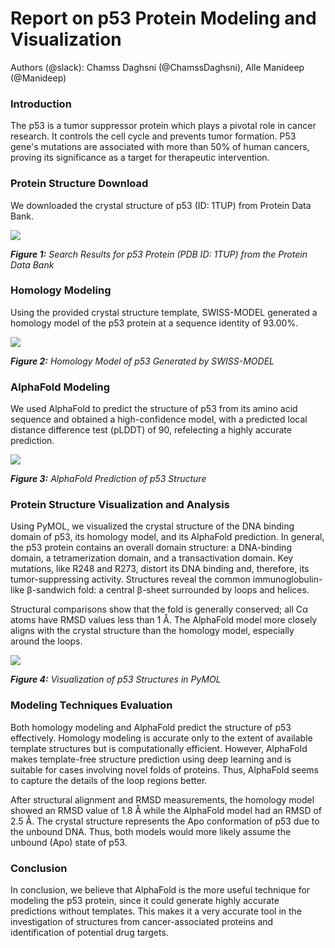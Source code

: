 <!--StartFragment-->

# Report on p53 Protein Modeling and Visualization

Authors (@slack): Chamss Daghsni (@ChamssDaghsni), Alle Manideep (@Manideep) 


### **Introduction**

<!--StartFragment-->

The p53 is a tumor suppressor protein which plays a pivotal role in cancer research. It controls the cell cycle and prevents tumor formation. P53 gene's mutations are associated with more than 50% of human cancers, proving its significance as a target for therapeutic intervention.


### **Protein Structure Download**

We downloaded the crystal structure of p53 (ID: 1TUP) from Protein Data Bank.

![](https://lh7-rt.googleusercontent.com/docsz/AD_4nXdx9tS1RH36q80r8fRGpphqiaalf37t5CvH-TmqvkIfhp6nFuHM0wwGn5o_YhNQI6kfzMaOZli1rbT9mcKHw3Gh3TRkrAoh5SFPx_v5ijultaIBG6Qw00qQzVvDxmOTAOUQL9jgTRpm2WZzzGriqAoeiyQO?key=eTpjbmFukqTa7OqFgqCDZQ)

**_Figure 1:_** _Search Results for p53 Protein (PDB ID: 1TUP) from the Protein Data Bank_


### **Homology Modeling**

Using the provided crystal structure template, SWISS-MODEL generated a homology model of the p53 protein at a sequence identity of 93.00%.

![](https://lh7-rt.googleusercontent.com/docsz/AD_4nXdpnWB4S8nw2Sy6V6s32m-L8EmvZX8w3sye3DJx4AapAACEaoOhTQtoW6ANYqdT9cHwQ4nfdRMLYMdtpjWK2N0KnaaSoi06ZKm-aTXoi8E3TJaZfySUGMD3dyJ5gwX3Hk39dAkotrcQlgq4UPrycdSDrayw?key=eTpjbmFukqTa7OqFgqCDZQ)

**_Figure 2:_** _Homology Model of p53 Generated by SWISS-MODEL_


### **AlphaFold Modeling**

We used AlphaFold to predict the structure of p53 from its amino acid sequence and obtained a high-confidence model, with a predicted local distance difference test (pLDDT) of 90, refelecting a highly accurate prediction.

![](https://lh7-rt.googleusercontent.com/docsz/AD_4nXeP7dLA_KAC5Ta-JcGOBOYxBls0S0oZZwFEXwzlS4LUypca5NLbpGQcUperifXCXScUmKFHooHKYod-off3NTUBwIYx505QOsB-zZFuY2D7B75Mkxfh9AXhsUo-U755tFB4p2PPAW2xVIJCb1-eLKBkYGxJ?key=eTpjbmFukqTa7OqFgqCDZQ)

**_Figure 3:_** _AlphaFold Prediction of p53 Structure_


### **Protein Structure Visualization and Analysis**

Using PyMOL, we visualized the crystal structure of the DNA binding domain of p53, its homology model, and its AlphaFold prediction. In general, the p53 protein contains an overall domain structure: a DNA-binding domain, a tetramerization domain, and a transactivation domain. Key mutations, like R248 and R273, distort its DNA binding and, therefore, its tumor-suppressing activity. Structures reveal the common immunoglobulin-like β-sandwich fold: a central β-sheet surrounded by loops and helices.

Structural comparisons show that the fold is generally conserved; all Cα atoms have RMSD values less than 1 Å. The AlphaFold model more closely aligns with the crystal structure than the homology model, especially around the loops.

![](https://lh7-rt.googleusercontent.com/docsz/AD_4nXfpPGO754_Q5LF86OLCbsXB3eSDMIM2lu9lGsXdU3wXGkGYh59SArUt83edI0iW6VLz38cO9NPtoeufuqDyYcpZUp9p9mv2gHMnhAKip9LaUyoQ0vZRMC55O5vNEXP6jIlLtCl4yhoE21CJx-LyprAqXjjL?key=eTpjbmFukqTa7OqFgqCDZQ)

**_Figure 4:_** _Visualization of p53 Structures in PyMOL_


### **Modeling Techniques Evaluation**

Both homology modeling and AlphaFold predict the structure of p53 effectively. Homology modeling is accurate only to the extent of available template structures but is computationally efficient. However, AlphaFold makes template-free structure prediction using deep learning and is suitable for cases involving novel folds of proteins. Thus, AlphaFold seems to capture the details of the loop regions better.

After structural alignment and RMSD measurements, the homology model showed an RMSD value of 1.8 Å while the AlphaFold model had an RMSD of 2.5 Å. The crystal structure represents the Apo conformation of p53 due to the unbound DNA. Thus, both models would more likely assume the unbound (Apo) state of p53.


### **Conclusion**

In conclusion, we believe that AlphaFold is the more useful technique for modeling the p53 protein, since it could generate highly accurate predictions without templates. This makes it a very accurate tool in the investigation of structures from cancer-associated proteins and identification of potential drug targets.

<!--EndFragment-->


